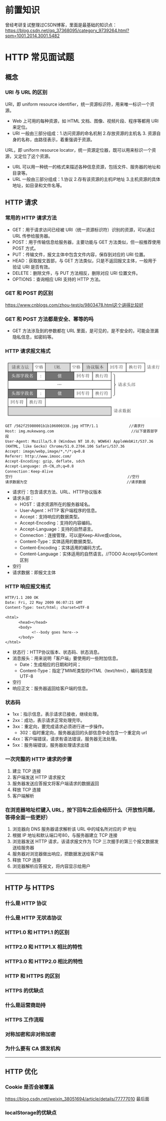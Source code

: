 # 前置知识
曾经考研复试整理过CSDN博客，里面是最基础的知识点：https://blog.csdn.net/qq_37368095/category_9739264.html?spm=1001.2014.3001.5482

# HTTP 常见面试题

## 概念
### URI 与 URL 的区别
URI，即 uniform resource identifier，统一资源标识符，用来唯一标识一个资源。
- Web 上可用的每种资源，如 HTML 文档、图像、视频片段、程序等都用 URI 来定位。
- URI 一般由三部分组成：1.访问资源的命名机制 2.存放资源的主机名 3. 资源自身的名称，由路径表示，着重强调于资源。

URL，即 uniform resource locator，统一资源定位器，既可以用来标识一个资源，又定位了这个资源。
- URL 可以用一种统一的格式来描述各种信息资源，包括文件、服务器的地址和目录等。
- URL 一般由三部分组成：1.协议 2.存有该资源的主机IP地址 3.主机资源的具体地址，如目录和文件名等。


## HTTP 请求
### 常用的 HTTP 请求方法
- GET：用于请求访问已经被 URI（统一资源标识符）识别的资源，可以通过 URL 传参给服务器。
- POST：用于传输信息给服务器，主要功能与 GET 方法类似，但一般推荐使用 POST 方式。
- PUT：传输文件，报文主体中包含文件内容，保存到对应的 URI 位置。
- HEAD：获取报文首部，与 GET 方法类似，只是不返回报文主体，一般用于验证 URI 是否有效。
- DELETE：删除文件，与 PUT 方法相反，删除对应 URI 位置文件。
- OPTIONS：查询相应 URI 支持的 HTTP 方法。

### GET 和 POST 的区别
https://www.cnblogs.com/zhou-test/p/9803478.html这个讲得比较好

### GET 和 POST 方法都是安全、幂等的吗
- GET 方法涉及到的参数都在 URL 里面，是可见的，是不安全的，可能会泄漏隐私信息，如密码等。

### HTTP 请求报文格式

![Image](/图片/http请求格式.png)

```http
GET /562f25980001b1b106000338.jpg HTTP/1.1              //请求行
Host: img.mukewang.com                                   //以下是首部字段
User-Agent: Mozilla/5.0 (Windows NT 10.0; WOW64) AppleWebKit/537.36 (KHTML, like Gecko) Chrome/51.0.2704.106 Safari/537.36 
Accept: image/webp,image/*,*/*;q=0.8 
Referer: http://www.imooc.com/ 
Accept-Encoding: gzip, deflate, sdch 
Accept-Language: zh-CN,zh;q=0.8 
Connection：Keep-Alive
空行                                                    //空行
请求数据为空                                             //请求数据
```

- 请求行：包含请求方法、URL、HTTP协议版本
- 请求头部：
    - HOST：请求资源所在的服务器域名。
    - User-Agent：HTTP 客户端程序的信息。
    - Accept：支持响应的数据类型。
    - Accept-Encoding：支持的内容编码。
    - Accept-Language：支持的自然语言。
    - Connection：连接管理，可以是Keep-Alive或close。
    - Content-Type：实体适用的数据类型。
    - Content-Encoding：实体适用的编码方式。
    - Content-Language：实体适用的自然语言。//TODO Accept与Content区别
- 空行
- 请求数据：即报文主体


### HTTP 响应报文格式
```http
HTTP/1.1 200 OK
Date: Fri, 22 May 2009 06:07:21 GMT
Content-Type: text/html; charset=UTF-8

<html>
      <head></head>
      <body>
            <!--body goes here-->
      </body>
</html>
```

- 状态行：HTTP协议版本、状态码、状态消息。
- 消息报头：用来说明「客户端」要使用的一些附加信息。
    - Date：生成相应的日期和时间；
    - Content-Type：指定了MIME类型的HTML（text/html），编码类型是UTF-8
- 空行
- 响应正文：服务器返回给客户端的信息。

### 状态码
- 1xx：指示信息，表示请求已接收，继续处理。
- 2xx：成功，表示请求正常处理完毕。
- 3xx：重定向，要完成请求必须进行进一步操作。
    - 302：临时重定向，服务器返回的头部信息中会包含一个重定向 url
- 4xx：客户端错误，请求有语法错误，服务器无法处理。
- 5xx：服务端错误，服务器处理请求出错

### 一次完整的 HTTP 请求的步骤
1. 建立 TCP 连接
2. 客户端发送 HTTP 请求报文
3. 服务器发送应答报文将客户端请求的数据返回
4. 释放 TCP 连接
5. 客户端解析

### 在浏览器地址栏键入 URL，按下回车之后会经历什么（开放性问题，答得全面一些更好）
1. 浏览器向 DNS 服务器请求解析该 URL 中的域名所对应的 IP 地址
2. 根据 IP 地址和默认端口号80，与服务器建立 TCP 连接
3. 浏览器发送 HTTP 请求，该请求报文作为 TCP 三次握手的第三个报文数据发送给服务器
4. 服务器对浏览器做出响应，把数据发送给客户端
5. 释放 TCP 连接
6. 浏览器解析应答报文，将内容显示给用户

****

## HTTP 与 HTTPS

### 什么是 HTTP 协议


### 什么是 HTTP 无状态协议

### HTTP1.0 和 HTTP1.1 的区别

### HTTP2.0 和 HTTP1.X 相比的特性

### HTTP3.0 和 HTTP2.0 相比的特性


### HTTP 和 HTTPS 的区别


### HTTPS 的优缺点


### 什么是运营商劫持


### HTTPS 工作流程


### 对称加密和非对称加密


### 为什么要有 CA 颁发机构


******

## HTTP 优化
### Cookie 是否会被覆盖
https://blog.csdn.net/weixin_38051694/article/details/77777010 最后面

### localStorage的优缺点
